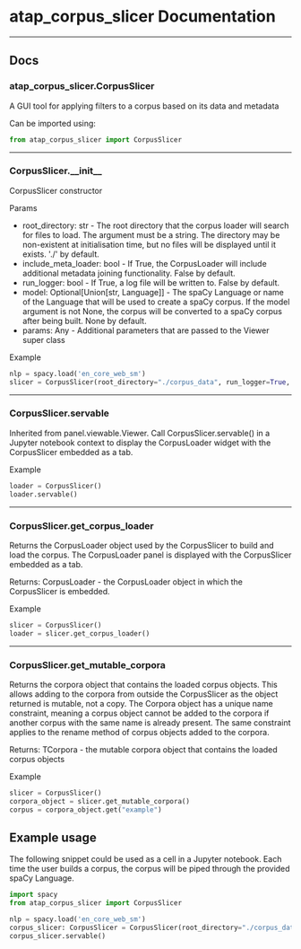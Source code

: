 # atap_corpus_slicer Documentation

---

## Docs

### atap_corpus_slicer.CorpusSlicer

A GUI tool for applying filters to a corpus based on its data and metadata

Can be imported using:

```python
from atap_corpus_slicer import CorpusSlicer
```

---

### CorpusSlicer.\_\_init\_\_

CorpusSlicer constructor

Params
- root_directory: str - The root directory that the corpus loader will search for files to load. The argument must be a string. The directory may be non-existent at initialisation time, but no files will be displayed until it exists. './' by default.
- include_meta_loader: bool - If True, the CorpusLoader will include additional metadata joining functionality. False by default.
- run_logger: bool - If True, a log file will be written to. False by default.
- model: Optional[Union[str, Language]] - The spaCy Language or name of the Language that will be used to create a spaCy corpus. If the model argument is not None, the corpus will be converted to a spaCy corpus after being built. None by default.
- params: Any - Additional parameters that are passed to the Viewer super class

Example

```python
nlp = spacy.load('en_core_web_sm')
slicer = CorpusSlicer(root_directory="./corpus_data", run_logger=True, model=nlp)
```

---

### CorpusSlicer.servable

Inherited from panel.viewable.Viewer. Call CorpusSlicer.servable() in a Jupyter notebook context to display the CorpusLoader widget with the CorpusSlicer embedded as a tab.

Example

```python
loader = CorpusSlicer()
loader.servable()
```

---

### CorpusSlicer.get_corpus_loader

Returns the CorpusLoader object used by the CorpusSlicer to build and load the corpus. The CorpusLoader panel is displayed with the CorpusSlicer embedded as a tab.

Returns: CorpusLoader - the CorpusLoader object in which the CorpusSlicer is embedded.

Example

```python
slicer = CorpusSlicer()
loader = slicer.get_corpus_loader()
```

---

### CorpusSlicer.get_mutable_corpora

Returns the corpora object that contains the loaded corpus objects.
This allows adding to the corpora from outside the CorpusSlicer as the object returned is mutable, not a copy.
The Corpora object has a unique name constraint, meaning a corpus object cannot be added to the corpora if another corpus with the same name is already present. The same constraint applies to the rename method of corpus objects added to the corpora.

Returns: TCorpora - the mutable corpora object that contains the loaded corpus objects

Example

```python
slicer = CorpusSlicer()
corpora_object = slicer.get_mutable_corpora()
corpus = corpora_object.get("example")
```


## Example usage

The following snippet could be used as a cell in a Jupyter notebook. Each time the user builds a corpus, the corpus will be piped through the provided spaCy Language.

```python
import spacy
from atap_corpus_slicer import CorpusSlicer

nlp = spacy.load('en_core_web_sm')
corpus_slicer: CorpusSlicer = CorpusSlicer(root_directory="./corpus_data", run_logger=True, model=nlp)
corpus_slicer.servable()
```

